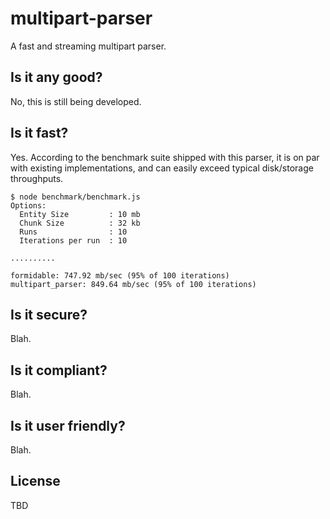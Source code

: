 # multipart-parser

A fast and streaming multipart parser.

## Is it any good?

No, this is still being developed.

## Is it fast?

Yes. According to the benchmark suite shipped with this parser, it is on par
with existing implementations, and can easily exceed typical disk/storage
throughputs.

```
$ node benchmark/benchmark.js
Options:
  Entity Size         : 10 mb
  Chunk Size          : 32 kb
  Runs                : 10
  Iterations per run  : 10

..........

formidable: 747.92 mb/sec (95% of 100 iterations)
multipart_parser: 849.64 mb/sec (95% of 100 iterations)
```

## Is it secure?

Blah.

## Is it compliant?

Blah.

## Is it user friendly?

Blah.

## License

TBD
